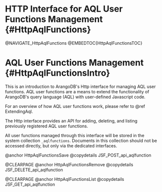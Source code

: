 HTTP Interface for AQL User Functions Management {#HttpAqlFunctions}
====================================================================

@NAVIGATE_HttpAqlFunctions
@EMBEDTOC{HttpAqlFunctionsTOC}

AQL User Functions Management {#HttpAqlFunctionsIntro}
======================================================

This is an introduction to ArangoDB's Http interface for managing AQL
user functions. AQL user functions are a means to extend the functionality
of ArangoDB's query language (AQL) with user-defined Javascript code.
 
For an overview of how AQL user functions work, please refer to @ref
ExtendingAql.

The Http interface provides an API for adding, deleting, and listing
previously registered AQL user functions.

All user functions managed through this interface will be stored in the 
system collection `_aqlfunctions`. Documents in this collection should not
be accessed directly, but only via the dedicated interfaces.

@anchor HttpAqlFunctionsSave
@copydetails JSF_POST_api_aqlfunction

@CLEARPAGE
@anchor HttpAqlFunctionsRemove
@copydetails JSF_DELETE_api_aqlfunction

@CLEARPAGE
@anchor HttpAqlFunctionsList
@copydetails JSF_GET_api_aqlfunction

